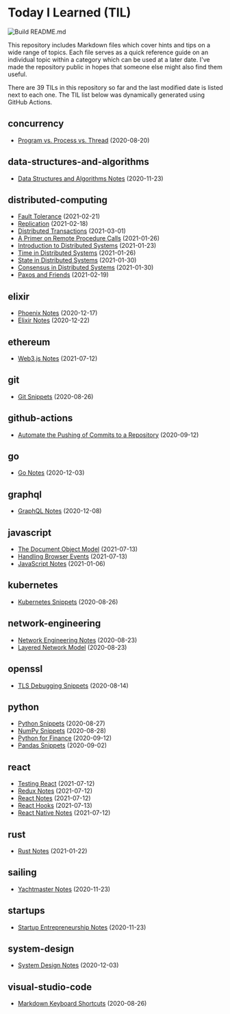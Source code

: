 # Today I Learned (TIL)

![Build README.md](https://github.com/fosdickio/til/workflows/Build%20README.md/badge.svg)

This repository includes Markdown files which cover hints and tips on a wide range of topics. Each file serves as a quick reference guide on an individual topic within a category which can be used at a later date. I've made the repository public in hopes that someone else might also find them useful.

There are <!-- Count starts -->39<!-- Count ends --> TILs in this repository so far and the last modified date is listed next to each one. The TIL list below was dynamically generated using GitHub Actions.

<!-- TILs start -->
## concurrency

- [Program vs. Process vs. Thread](https://github.com/fosdickio/til/blob/main/concurrency/program-vs-process-vs-thread.md) (2020-08-20)

## data-structures-and-algorithms

- [Data Structures and Algorithms Notes](https://github.com/fosdickio/til/blob/main/data-structures-and-algorithms/data-structures-and-algorithms-notes.md) (2020-11-23)

## distributed-computing

- [Fault Tolerance](https://github.com/fosdickio/til/blob/main/distributed-computing/08-fault-tolerance.md) (2021-02-21)
- [Replication](https://github.com/fosdickio/til/blob/main/distributed-computing/07-replication.md) (2021-02-18)
- [Distributed Transactions](https://github.com/fosdickio/til/blob/main/distributed-computing/09-distributed-transactions.md) (2021-03-01)
- [A Primer on Remote Procedure Calls](https://github.com/fosdickio/til/blob/main/distributed-computing/02-a-primer-on-remote-procedure-calls.md) (2021-01-26)
- [Introduction to Distributed Systems](https://github.com/fosdickio/til/blob/main/distributed-computing/01-introduction-to-distributed-systems.md) (2021-01-23)
- [Time in Distributed Systems](https://github.com/fosdickio/til/blob/main/distributed-computing/03-time-in-distributed-systems.md) (2021-01-26)
- [State in Distributed Systems](https://github.com/fosdickio/til/blob/main/distributed-computing/04-state-in-distributed-systems.md) (2021-01-30)
- [Consensus in Distributed Systems](https://github.com/fosdickio/til/blob/main/distributed-computing/05-consensus-in-distributed-systems.md) (2021-01-30)
- [Paxos and Friends](https://github.com/fosdickio/til/blob/main/distributed-computing/06-paxos-and-friends.md) (2021-02-19)

## elixir

- [Phoenix Notes](https://github.com/fosdickio/til/blob/main/elixir/phoenix-notes.md) (2020-12-17)
- [Elixir Notes](https://github.com/fosdickio/til/blob/main/elixir/elixir-notes.md) (2020-12-22)

## ethereum

- [Web3.js Notes](https://github.com/fosdickio/til/blob/main/ethereum/web3.js-notes.md) (2021-07-12)

## git

- [Git Snippets](https://github.com/fosdickio/til/blob/main/git/git-snippets.md) (2020-08-26)

## github-actions

- [Automate the Pushing of Commits to a Repository](https://github.com/fosdickio/til/blob/main/github-actions/automate-commit-pushes.md) (2020-09-12)

## go

- [Go Notes](https://github.com/fosdickio/til/blob/main/go/go-notes.md) (2020-12-03)

## graphql

- [GraphQL Notes](https://github.com/fosdickio/til/blob/main/graphql/graphql-notes.md) (2020-12-08)

## javascript

- [The Document Object Model](https://github.com/fosdickio/til/blob/main/javascript/14-the-document-object-model.md) (2021-07-13)
- [Handling Browser Events](https://github.com/fosdickio/til/blob/main/javascript/15-handling-events.md) (2021-07-13)
- [JavaScript Notes](https://github.com/fosdickio/til/blob/main/javascript/javascript-notes.md) (2021-01-06)

## kubernetes

- [Kubernetes Snippets](https://github.com/fosdickio/til/blob/main/kubernetes/kubernetes-snippets.md) (2020-08-26)

## network-engineering

- [Network Engineering Notes](https://github.com/fosdickio/til/blob/main/network-engineering/network-engineering-notes.md) (2020-08-23)
- [Layered Network Model](https://github.com/fosdickio/til/blob/main/network-engineering/layered-network-model.md) (2020-08-23)

## openssl

- [TLS Debugging Snippets](https://github.com/fosdickio/til/blob/main/openssl/tls-debugging-snippets.md) (2020-08-14)

## python

- [Python Snippets](https://github.com/fosdickio/til/blob/main/python/python-snippets.md) (2020-08-27)
- [NumPy Snippets](https://github.com/fosdickio/til/blob/main/python/numpy-snippets.md) (2020-08-28)
- [Python for Finance](https://github.com/fosdickio/til/blob/main/python/python-for-finance.md) (2020-09-12)
- [Pandas Snippets](https://github.com/fosdickio/til/blob/main/python/pandas-snippets.md) (2020-09-02)

## react

- [Testing React](https://github.com/fosdickio/til/blob/main/react/testing-react.md) (2021-07-12)
- [Redux Notes](https://github.com/fosdickio/til/blob/main/react/redux-notes.md) (2021-07-12)
- [React Notes](https://github.com/fosdickio/til/blob/main/react/react-notes.md) (2021-07-12)
- [React Hooks](https://github.com/fosdickio/til/blob/main/react/react-hooks.md) (2021-07-13)
- [React Native Notes](https://github.com/fosdickio/til/blob/main/react/react-native-notes.md) (2021-07-12)

## rust

- [Rust Notes](https://github.com/fosdickio/til/blob/main/rust/rust-notes.md) (2021-01-22)

## sailing

- [Yachtmaster Notes](https://github.com/fosdickio/til/blob/main/sailing/yachtmaster-notes.md) (2020-11-23)

## startups

- [Startup Entrepreneurship Notes](https://github.com/fosdickio/til/blob/main/startups/startup-entrepreneurship-notes.md) (2020-11-23)

## system-design

- [System Design Notes](https://github.com/fosdickio/til/blob/main/system-design/system-design-notes.md) (2020-12-03)

## visual-studio-code

- [Markdown Keyboard Shortcuts](https://github.com/fosdickio/til/blob/main/visual-studio-code/markdown-keyboard-shortcuts.md) (2020-08-26)
<!-- TILs end -->
